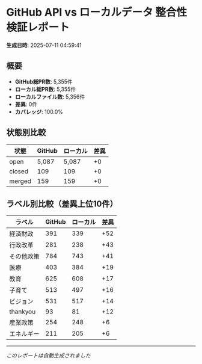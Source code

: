 # GitHub API vs ローカルデータ 整合性検証レポート

**生成日時**: 2025-07-11 04:59:41

## 概要

- **GitHub総PR数**: 5,355件
- **ローカル総PR数**: 5,355件
- **ローカルファイル数**: 5,356件
- **差異**: 0件
- **カバレッジ**: 100.0%

## 状態別比較

| 状態 | GitHub | ローカル | 差異 |
|------|--------|----------|------|
| open | 5,087 | 5,087 | +0 |
| closed | 109 | 109 | +0 |
| merged | 159 | 159 | +0 |

## ラベル別比較（差異上位10件）

| ラベル | GitHub | ローカル | 差異 |
|--------|--------|----------|------|
| 経済財政 | 391 | 339 | +52 |
| 行政改革 | 281 | 238 | +43 |
| その他政策 | 784 | 743 | +41 |
| 医療 | 403 | 384 | +19 |
| 教育 | 625 | 608 | +17 |
| 子育て | 513 | 497 | +16 |
| ビジョン | 531 | 517 | +14 |
| thankyou | 93 | 81 | +12 |
| 産業政策 | 254 | 248 | +6 |
| エネルギー | 211 | 205 | +6 |

---
*このレポートは自動生成されました*